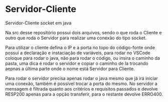 # Servidor-Cliente
Servidor-Cliente socket em java

Na src desse repositório possui dois arquivos, sendo o que roda o Cliente e outro que roda o Servidor para realizar uma conexão do tipo socket.

Para utilizar o cliente defina o IP e a porta no topo do código-fonte onde possui a declaração e instaciação de variáveis, para rodar no VSCode coloque para rodar o java, não para rodar o código, ou insira o caminho da pasta, uma dica é rodar o servidor e copiar o caminho de la trocando aepnas a última parte onde o nome está Servidor para Cliente.

Para rodar o servidor precisa apenas rodar o java mesmo que já irá iniciar uma conexão, também é possível trocar a porta do mesmo. No servidor a mensagem é filtrada quanto aos critérios e requisitos passados e devolve RESP200 apenas para a opção transferir, para o restante devolve ERRO400.
